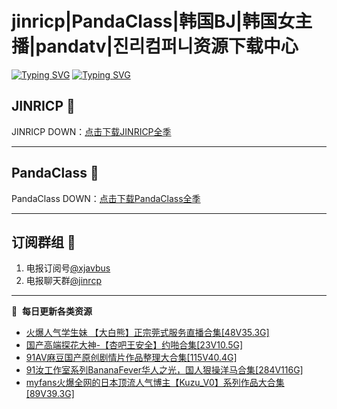 # jinricp|PandaClass|韩国BJ|韩国女主播|pandatv|진리컴퍼니资源下载中心   
[![Typing SVG](https://readme-typing-svg.herokuapp.com?font=Fira+Code&pause=1000&center=true&vCenter=true&random=true&width=435&lines=所有链接都需要翻墙访问)](https://jinri-cp.neocities.org/free.html)
[![Typing SVG](https://readme-typing-svg.herokuapp.com?font=Fira+Code&pause=1000&center=true&vCenter=true&random=true&width=435&lines=点击进入福利资源下载中心)](https://pandaclass.neocities.org/)
## JINRICP 👋   
JINRICP DOWN：[点击下载JINRICP全季](https://mypikpak.com/s/VODz7HXQoqcX0UrvaXfDtFoPo1)
****
## PandaClass 💯   
PandaClass DOWN：[点击下载PandaClass全季](https://mypikpak.com/s/VOKOTZkoEnkyvCnELVSquM97o1)   
****
## 订阅群组 🔞
1. 电报订阅号[@xjavbus](https://t.me/xjavbus)
2. 电报聊天群[@jinrcp](https://t.me/jinrcp)
**** 
📕 &nbsp;**每日更新各类资源**
<!-- BLOG-POST-LIST:START -->
- [火爆人气学生妹 【大白熊】正宗莞式服务直播合集[48V35.3G]](https://fuli.rulel.com/471.html)
- [国产高端探花大神-【杏吧王安全】约啪合集[23V10.5G]](https://fuli.rulel.com/470.html)
- [91AV麻豆国产原创剧情片作品整理大合集[115V40.4G]](https://fuli.rulel.com/469.html)
- [91汝工作室系列BananaFever华人之光，国人狠操洋马合集[284V116G]](https://fuli.rulel.com/468.html)
- [myfans火爆全网的日本顶流人气博主【Kuzu_V0】系列作品大合集[89V39.3G]](https://fuli.rulel.com/466.html)
<!-- BLOG-POST-LIST:END -->
